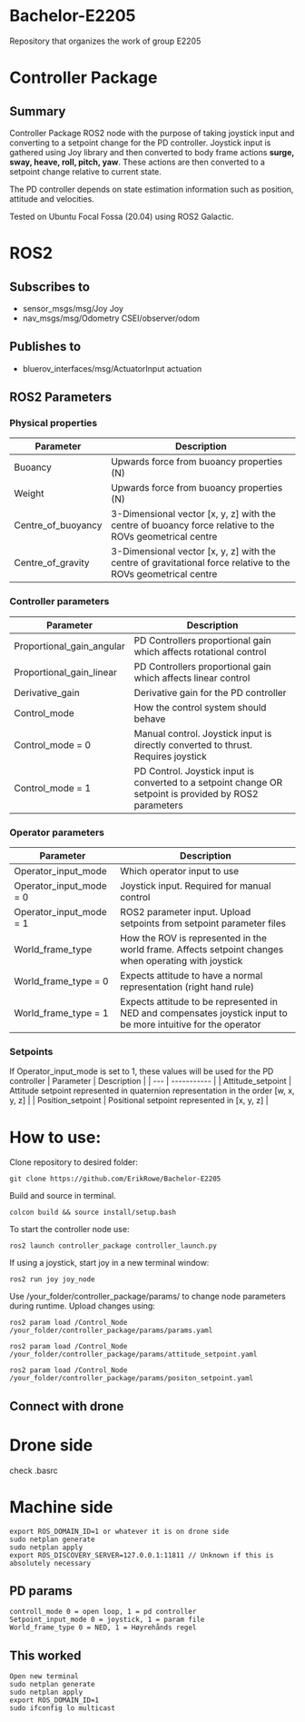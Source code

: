 # Bachelor-E2205
Repository that organizes the work of group E2205

# Controller Package

## Summary

Controller Package ROS2 node with the purpose of taking joystick input and converting to a setpoint change for the PD controller. Joystick input is gathered using Joy library and then converted to body frame actions **surge, sway, heave, roll, pitch, yaw**. These actions are then converted to a setpoint change relative to current state.

The PD controller depends on state estimation information such as position, attitude and velocities. 

Tested on Ubuntu Focal Fossa (20.04) using ROS2 Galactic.

# ROS2

## Subscribes to
* sensor_msgs/msg/Joy Joy
* nav_msgs/msg/Odometry CSEI/observer/odom

## Publishes to
* bluerov_interfaces/msg/ActuatorInput actuation

## ROS2 Parameters

### Physical properties
| Parameter | Description |
| --- | ----------- |
| Buoancy | Upwards force from buoancy properties (N) |
| Weight | Upwards force from buoancy properties (N) |
| Centre_of_buoyancy | 3-Dimensional vector [x, y, z] with the centre of buoancy force relative to the ROVs geometrical centre |
| Centre_of_gravity | 3-Dimensional vector [x, y, z] with the centre of gravitational force relative to the ROVs geometrical centre |

### Controller parameters
| Parameter | Description |
| --- | ----------- |
| Proportional_gain_angular | PD Controllers proportional gain which affects rotational control |
| Proportional_gain_linear | PD Controllers proportional gain which affects linear control |
| Derivative_gain | Derivative gain for the PD controller |
| Control_mode | How the control system should behave |
| Control_mode = 0 | Manual control. Joystick input is directly converted to thrust. Requires joystick |
| Control_mode = 1 | PD Control. Joystick input is converted to a setpoint change OR setpoint is provided by ROS2 parameters |

### Operator parameters
| Parameter | Description |
| --- | ----------- |
| Operator_input_mode | Which operator input to use |
| Operator_input_mode = 0 | Joystick input. Required for manual control |
| Operator_input_mode = 1 | ROS2 parameter input. Upload setpoints from setpoint parameter files |
| World_frame_type | How the ROV is represented in the world frame. Affects setpoint changes when operating with joystick |
| World_frame_type = 0 | Expects attitude to have a normal representation (right hand rule) |
| World_frame_type = 1 | Expects attitude to be represented in NED and compensates joystick input to be more intuitive for the operator |

### Setpoints
If Operator_input_mode is set to 1, these values will be used for the PD controller
| Parameter | Description |
| --- | ----------- |
| Attitude_setpoint | Attitude setpoint represented in quaternion representation in the order [w, x, y, z] |
| Position_setpoint | Positional setpoint represented in [x, y, z] |


# How to use:


Clone repository to desired folder:
```
git clone https://github.com/ErikRowe/Bachelor-E2205
```

Build and source in terminal.
```
colcon build && source install/setup.bash
```
To start the controller node use:
```
ros2 launch controller_package controller_launch.py
```

If using a joystick, start joy in a new terminal window:
```
ros2 run joy joy_node
```

Use /your_folder/controller_package/params/ to change node parameters during runtime. Upload changes using:
```
ros2 param load /Control_Node /your_folder/controller_package/params/params.yaml
```
```
ros2 param load /Control_Node /your_folder/controller_package/params/attitude_setpoint.yaml
```
```
ros2 param load /Control_Node /your_folder/controller_package/params/positon_setpoint.yaml
```


## Connect with drone
# Drone side
check .basrc
# Machine side
```
export ROS_DOMAIN_ID=1 or whatever it is on drone side
sudo netplan generate
sudo netplan apply
export ROS_DISCOVERY_SERVER=127.0.0.1:11811 // Unknown if this is absolutely necessary
```

## PD params
```
controll_mode 0 = open loop, 1 = pd controller
Setpoint_input_mode 0 = joystick, 1 = param file
World_frame_type 0 = NED, 1 = Høyrehånds regel
```

## This worked
```
Open new terminal
sudo netplan generate
sudo netplan apply
export ROS_DOMAIN_ID=1
sudo ifconfig lo multicast
```
